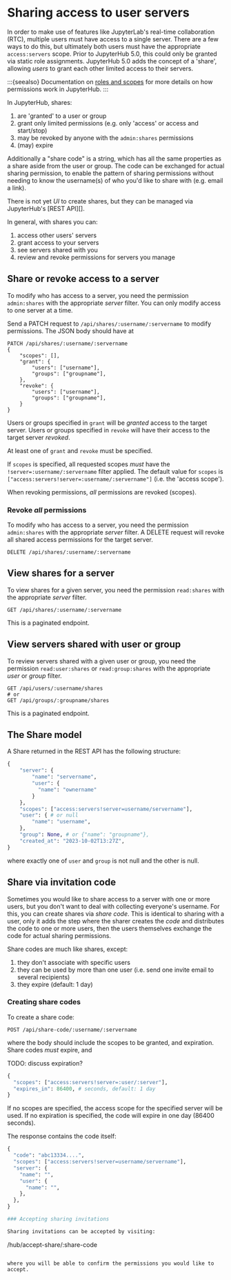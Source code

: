 # Sharing access to user servers

In order to make use of features like JupyterLab's real-time collaboration (RTC), multiple users must have access to a single server.
There are a few ways to do this, but ultimately both users must have the appropriate `access:servers` scope.
Prior to JupyterHub 5.0, this could only be granted via static role assignments.
JupyterHub 5.0 adds the concept of a 'share', allowing _users_ to grant each other limited access to their servers.

:::{seealso}
Documentation on [roles and scopes](rbac) for more details on how permissions work in JupyterHub.
:::

In JupyterHub, shares:

1. are 'granted' to a user or group
2. grant only limited permissions (e.g. only 'access' or access and start/stop)
3. may be revoked by anyone with the `admin:shares` permissions
4. (may) expire

Additionally a "share code" is a string, which has all the same properties as a share aside from the user or group.
The code can be exchanged for actual sharing permission, to enable the pattern of sharing permissions without needing to know the username(s) of who you'd like to share with (e.g. email a link).

There is not yet _UI_ to create shares, but they can be managed via JupyterHub's [REST API][].

In general, with shares you can:

1. access other users' servers
2. grant access to your servers
3. see servers shared with you
4. review and revoke permissions for servers you manage

## Share or revoke access to a server

To modify who has access to a server, you need the permission `admin:shares` with the appropriate _server_ filter.
You can only modify access to one server at a time.

Send a PATCH request to `/api/shares/:username/:servername` to modify permissions.
The JSON body should have at

```
PATCH /api/shares/:username/:servername
{
    "scopes": [],
    "grant": {
        "users": ["username"],
        "groups": ["groupname"],
    },
    "revoke": {
        "users": ["username"],
        "groups": ["groupname"],
    }
}
```

Users or groups specified in `grant` will be _granted_ access to the target server.
Users or groups specified in `revoke` will have their access to the target server _revoked_.

At least one of `grant` and `revoke` must be specified.

If `scopes` is specified, all requested scopes _must_ have the `!server=:username/:servername` filter applied.
The default value for `scopes` is `["access:servers!server=:username/:servername"]` (i.e. the 'access scope').

When revoking permissions, _all_ permissions are revoked (scopes).

### Revoke _all_ permissions

To modify who has access to a server, you need the permission `admin:shares` with the appropriate _server_ filter.
A DELETE request will revoke all shared access permissions for the target server.

```
DELETE /api/shares/:username/:servername
```

## View shares for a server

To view shares for a given server, you need the permission `read:shares` with the appropriate _server_ filter.

```
GET /api/shares/:username/:servername
```

This is a paginated endpoint.

## View servers shared with user or group

To review servers shared with a given user or group, you need the permission `read:user:shares` or `read:group:shares` with the appropriate _user_ or _group_ filter.

```
GET /api/users/:username/shares
# or
GET /api/groups/:groupname/shares
```

This is a paginated endpoint.

## The Share model

A Share returned in the REST API has the following structure:

```python
{
    "server": {
        "name": "servername",
        "user": {
          "name": "ownername"
        }
    },
    "scopes": ["access:servers!server=username/servername"],
    "user": { # or null
        "name": "username",
    },
    "group": None, # or {"name": "groupname"},
    "created_at": "2023-10-02T13:27Z",
}
```

where exactly one of `user` and `group` is not null and the other is null.

## Share via invitation code

Sometimes you would like to share access to a server with one or more users,
but you don't want to deal with collecting everyone's username.
For this, you can create shares via _share code_.
This is identical to sharing with a user,
only it adds the step where the sharer creates the _code_ and distributes the code to one or more users,
then the users themselves exchange the code for actual sharing permissions.

Share codes are much like shares, except:

1. they don't associate with specific users
2. they can be used by more than one user (i.e. send one invite email to several recipients)
3. they expire (default: 1 day)

### Creating share codes

To create a share code:

```
POST /api/share-code/:username/:servername
```

where the body should include the scopes to be granted,
and expiration. Share codes _must_ expire, and

TODO: discuss expiration?

```python
{
  "scopes": ["access:servers!server=:user/:server"],
  "expires_in": 86400, # seconds, default: 1 day
}
```

If no scopes are specified, the access scope for the specified server will be used.
If no expiration is specified, the code will expire in one day (86400 seconds).

The response contains the code itself:

```python
{
  "code": "abc13334....",
  "scopes": ["access:servers!server=username/servername"],
  "server": {
    "name": "",
    "user": {
      "name": "",
    },
  },
}

### Accepting sharing invitations

Sharing invitations can be accepted by visiting:

```

/hub/accept-share/:share-code

```

where you will be able to confirm the permissions you would like to accept.
```
